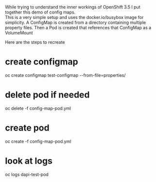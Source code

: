 While trying to understand the inner workings of OpenShift 3.5 I put together this demo of config maps.  
This is a very simple setup and uses the docker.io/busybox image for simplicity.
A ConfigMap is created from a directory containing multiple property files.
Then a Pod is created that references that ConfigMap as a VolumeMount

Here are the steps to recreate
# create configmap
oc create configmap test-configmap --from-file=properties/

# delete pod if needed
oc delete -f config-map-pod.yml

# create pod
oc create -f config-map-pod.yml

# look at logs
oc logs dapi-test-pod

